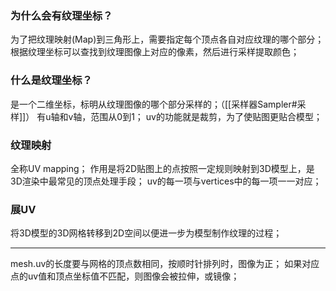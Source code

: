 ### 为什么会有纹理坐标？
为了把纹理映射(Map)到三角形上，需要指定每个顶点各自对应纹理的哪个部分；
根据纹理坐标可以查找到纹理图像上对应的像素，然后进行采样提取颜色；
### 什么是纹理坐标？
是一个二维坐标，标明从纹理图像的哪个部分采样的；（[[采样器Sampler#采样]]）
有u轴和v轴，范围从0到1；
uv的功能就是裁剪，为了使贴图更贴合模型；
### 纹理映射
全称UV mapping；
作用是将2D贴图上的点按照一定规则映射到3D模型上，是3D渲染中最常见的顶点处理手段；
uv的每一项与vertices中的每一项一一对应；
### 展UV
将3D模型的3D网格转移到2D空间以便进一步为模型制作纹理的过程；
***
mesh.uv的长度要与网格的顶点数相同，按顺时针排列时，图像为正；
如果对应点的uv值和顶点坐标值不匹配，则图像会被拉伸，或镜像；


